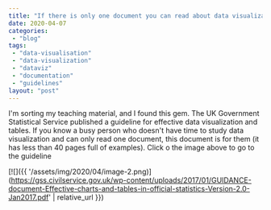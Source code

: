 ```yaml
---
title: "If there is only one document you can read about data visualization, this is the one"
date: 2020-04-07
categories: 
 - "blog"
tags: 
 - "data-visualisation"
 - "data-visualization"
 - "dataviz"
 - "documentation"
 - "guidelines"
layout: "post"
---
```


I'm sorting my teaching material, and I found this gem. The UK Government Statistical Service published a guideline for effective data visualization and tables. If you know a busy person who doesn't have time to study data visualization and can only read one document, this document is for them (it has less than 40 pages full of examples). Click o the image above to go to the guideline

[![]({{ '/assets/img/2020/04/image-2.png)](https://gss.civilservice.gov.uk/wp-content/uploads/2017/01/GUIDANCE-document-Effective-charts-and-tables-in-official-statistics-Version-2.0-Jan2017.pdf' | relative_url }})

